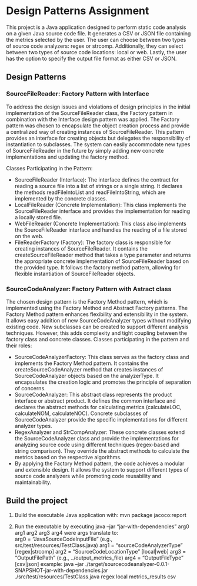 # Design Patterns Assignment
This project is a Java application designed to perform static code analysis on a given Java source code file. It generates a CSV or JSON file containing the metrics selected by the user. The user can choose between two types of source code analyzers: regex or strcomp. Additionally, they can select between two types of source code locations: local or web. Lastly, the user has the option to specify the output file format as either CSV or JSON.

## Design Patterns

### SourceFileReader: Factory Pattern with Interface
To address the design issues and violations of design principles in the initial implementation of the SourceFileReader class, the Factory pattern in combination with the Interface design pattern was applied.
The Factory pattern was chosen to encapsulate the object creation process and provide a centralized way of creating instances of SourceFileReader. This pattern provides an interface for creating objects but delegates the responsibility of instantiation to subclasses.
The system can easily accommodate new types of SourceFileReader in the future by simply adding new concrete implementations and updating the factory method.


Classes Participating in the Pattern:
* SourceFileReader (Interface): The interface defines the contract for reading a source file into a list of strings or a single string. It declares the methods readFileIntoList and readFileIntoString, which are implemented by the concrete classes.
* LocalFileReader (Concrete Implementation): This class implements the SourceFileReader interface and provides the implementation for reading a locally stored file.
* WebFileReader (Concrete Implementation): This class also implements the SourceFileReader interface and handles the reading of a file stored on the web.
* FileReaderFactory (Factory): The factory class is responsible for creating instances of SourceFileReader. It contains the createSourceFileReader method that takes a type parameter and returns the appropriate concrete implementation of SourceFileReader based on the provided type. It follows the factory method pattern, allowing for flexible instantiation of SourceFileReader objects.

### SourceCodeAnalyzer: Factory Pattern with Astract class 
The chosen design pattern is the Factory Method pattern, which is implemented using the Factory Method and Abstract Factory patterns.
The Factory Method pattern enhances flexibility and extensibility in the system. It allows easy addition of new SourceCodeAnalyzer types without modifying existing code. New subclasses can be created to support different analysis techniques. However, this adds complexity and tight coupling between the factory class and concrete classes.
Classes participating in the pattern and their roles:

* SourceCodeAnalyzerFactory: This class serves as the factory class and implements the Factory Method pattern. It contains the createSourceCodeAnalyzer method that creates instances of SourceCodeAnalyzer objects based on the analyzerType. It encapsulates the creation logic and promotes the principle of separation of concerns.
* SourceCodeAnalyzer: This abstract class represents the product interface or abstract product. It defines the common interface and declares the abstract methods for calculating metrics (calculateLOC, calculateNOM, calculateNOC). Concrete subclasses of SourceCodeAnalyzer provide the specific implementations for different analyzer types.
* RegexAnalyzer and StrCompAnalyzer: These concrete classes extend the SourceCodeAnalyzer class and provide the implementations for analyzing source code using different techniques (regex-based and string comparison). They override the abstract methods to calculate the metrics based on the respective algorithms.
* By applying the Factory Method pattern, the code achieves a modular and extensible design. It allows the system to support different types of source code analyzers while promoting code reusability and maintainability.

## Build the project

1. Build the executable Java application with:
	mvn package jacoco:report

2. Run the executable by executing
	java –jar “jar-with-dependencies” arg0 arg1 arg2 arg3 arg4
were args translate to: 	
	arg0 = “JavaSourceCodeInputFile” (e.g., src/test/resources/TestClass.java)
	arg1 = “sourceCodeAnalyzerType” [regex|strcomp]
	arg2 = “SourceCodeLocationType” [local|web]
	arg3 = “OutputFilePath” (e.g., ../output_metrics_file)
	arg4 = “OutputFileType” [csv|json]
example: 
	java –jar ./target/sourcecodeanalyzer-0.0.1-SNAPSHOT-jar-with-dependencies.jar ./src/test/resources/TestClass.java regex local metrics_results csv
